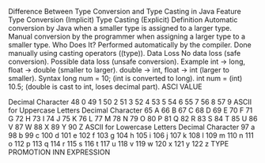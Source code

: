 Difference Between Type Conversion and Type Casting in Java
Feature Type Conversion (Implicit) Type Casting (Explicit)
Definition Automatic conversion by Java when a smaller type is assigned to a larger type.
Manual conversion by the programmer when assigning a larger type to a smaller type.
Who Does It?
Performed automatically by the compiler.
Done manually using casting operators ((type)).
Data Loss
No data loss (safe conversion).
Possible data loss (unsafe conversion).
Example int → long, float → double (smaller to larger).
double → int, float → int (larger to smaller).
Syntax long num = 10;
(int is converted to long).
int num = (int) 10.5;
(double is cast to int, loses decimal part).
ASCI VALUE

Decimal Character
48 0
49 1
50 2
51 3
52 4
53 5
54 6
55 7
56 8
57 9
ASCII for Uppercase Letters
Decimal Character
65 A
66 B
67 C
68 D
69 E
70 F
71 G
72 H
73 I
74 J
75 K
76 L
77 M
78 N
79 O
80 P
81 Q
82 R
83 S
84 T
85 U
86 V
87 W
88 X
89 Y
90 Z
ASCII for Lowercase Letters
Decimal Character
97 a
98 b
99 c
100 d
101 e
102 f
103 g
104 h
105 i
106 j
107 k
108 l
109 m
110 n
111 o
112 p
113 q
114 r
115 s
116 t
117 u
118 v
119 w
120 x
121 y
122 z
TYPE PROMOTION INN EXPRESSION
